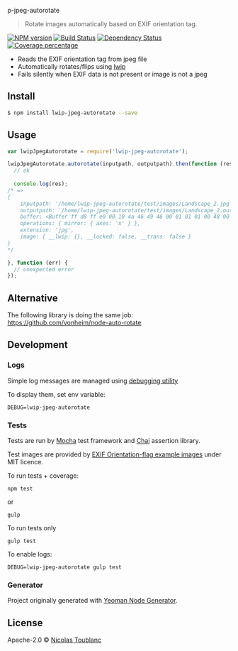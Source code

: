 p-jpeg-autorotate
> Rotate images automatically based on EXIF orientation tag.

[![NPM version][npm-image]][npm-url] [![Build Status][travis-image]][travis-url] [![Dependency Status][daviddm-image]][daviddm-url] [![Coverage percentage][coveralls-image]][coveralls-url]

- Reads the EXIF orientation tag from jpeg file
- Automatically rotates/flips using [lwip](https://github.com/EyalAr/lwip)
- Fails silently when EXIF data is not present or image is not a jpeg

## Install

```sh
$ npm install lwip-jpeg-autorotate --save
```

## Usage

```js
var lwipJpegAutorotate = require('lwip-jpeg-autorotate');

lwipJpegAutorotate.autorotate(inputpath, outputpath).then(function (res) {
  // ok
  
  console.log(res);
/* =>  
{ 
    inputpath: '/home/lwip-jpeg-autorotate/test/images/Landscape_2.jpg',
    outputpath: '/home/lwip-jpeg-autorotate/test/images/Landscape_2.output.jpg',
    buffer: <Buffer ff d8 ff e0 00 10 4a 46 49 46 00 01 01 01 00 48 00 48 00 00 ff e2 07 b8 49 43 43 5f 50 52 4f 46 49 4c 45 00 01 01 00 00 07 a8 61 70 70 6c 02 20 00 00 ... >,
    operations: { mirror: { axes: 'x' } },
    extension: 'jpg',
    image: { __lwip: {}, __locked: false, __trans: false } 
}
*/

}, function (err) {
  // unexpected error
});
```

## Alternative

The following library is doing the same job: https://github.com/vonheim/node-auto-rotate

## Development

### Logs

Simple log messages are managed using [debugging utility](https://github.com/visionmedia/debug)

To display them, set env variable:

`DEBUG=lwip-jpeg-autorotate`

### Tests

Tests are run by [Mocha](http://mochajs.org/) test framework and [Chai](http://chaijs.com/) assertion library.

Test images are provided by [EXIF Orientation-flag example images](https://github.com/recurser/exif-orientation-examples) under MIT licence.

To run tests + coverage:

    npm test
    
or
    
    gulp

To run tests only

    gulp test

To enable logs:

    DEBUG=lwip-jpeg-autorotate gulp test

### Generator

Project originally generated with [Yeoman Node Generator](https://github.com/yeoman/generator-node).

## License

Apache-2.0 © [Nicolas Toublanc]()

[npm-image]: https://badge.fury.io/js/lwip-jpeg-autorotate.svg
[npm-url]: https://npmjs.org/package/lwip-jpeg-autorotate
[travis-image]: https://travis-ci.org/toubiweb/lwip-jpeg-autorotate.svg?branch=master
[travis-url]: https://travis-ci.org/toubiweb/lwip-jpeg-autorotate
[daviddm-image]: https://david-dm.org/toubiweb/lwip-jpeg-autorotate.svg?theme=shields.io
[daviddm-url]: https://david-dm.org/toubiweb/lwip-jpeg-autorotate
[coveralls-image]: https://coveralls.io/repos/toubiweb/lwip-jpeg-autorotate/badge.svg
[coveralls-url]: https://coveralls.io/r/toubiweb/lwip-jpeg-autorotate

